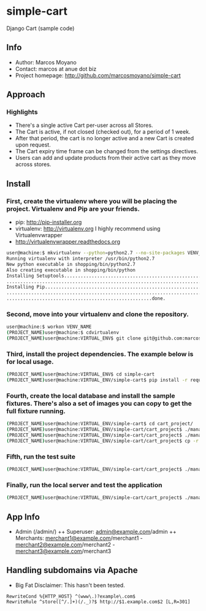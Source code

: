 simple-cart
===========

Django Cart (sample code)

## Info

+ Author: Marcos Moyano
+ Contact: marcos at anue dot biz
+ Project homepage: http://github.com/marcosmoyano/simple-cart

## Approach
### Highlights
+ There's a single active Cart per-user across all Stores.
+ The Cart is active, if not closed (checked out), for a period of 1 week.
+ After that period, the cart is no longer active and a new Cart is created upon request.
+ The Cart expiry time frame can be changed from the settings directives.
+ Users can add and update products from their active cart as they move across stores.


## Install

### First, create the virtualenv where you will be placing the project. Virtualenv and Pip are your friends.
+ pip: http://pip-installer.org
+ virtualenv: http://virtualenv.org
I highly recommend using Virtualenvwrapper
+ http://virtualenvwrapper.readthedocs.org

```sh
user@machine:$ mkvirtualenv --python=python2.7 --no-site-packages VENV_NAME
Running virtualenv with interpreter /usr/bin/python2.7
New python executable in shopping/bin/python2.7
Also creating executable in shopping/bin/python
Installing Setuptools.........................................................................................................................$
....................................................................................................done.
Installing Pip.................................................................................................................................
...............................................................................................................................................
.....................................................done.

```

### Second, move into your virtualenv and clone the repository.

```sh
user@machine:$ workon VENV_NAME
(PROJECT_NAME)user@machine:$ cdvirtualenv
(PROJECT_NAME)user@machine:VIRTUAL_ENV$ git clone git@github.com:marcosmoyano/simple-cart.git
```

### Third, install the project dependencies. The example below is for local usage.

```sh
(PROJECT_NAME)user@machine:VIRTUAL_ENV$ cd simple-cart
(PROJECT_NAME)user@machine:VIRTUAL_ENV/simple-cart$ pip install -r requirements/local.txt
```

### Fourth, create the local database and install the sample fixtures. There's also a set of images you can copy to get the full fixture running.

```sh
(PROJECT_NAME)user@machine:VIRTUAL_ENV/simple-cart$ cd cart_project/
(PROJECT_NAME)user@machine:VIRTUAL_ENV/simple-cart/cart_project$ ./manage.py syncdb --settings=cart_project.settings.local
(PROJECT_NAME)user@machine:VIRTUAL_ENV/simple-cart/cart_project$ ./manage.py migrate --settings=cart_project.settings.local
(PROJECT_NAME)user@machine:VIRTUAL_ENV/simple-cart/cart_project$ cp -r stores/fixtures/media/* media/


```

### Fifth, run the test suite
```sh
(PROJECT_NAME)user@machine:VIRTUAL_ENV/simple-cart/cart_project$ ./manage.py test --settings=cart_project.settings.test
```

### Finally, run the local server and test the application

```sh
(PROJECT_NAME)user@machine:VIRTUAL_ENV/simple-cart/cart_project$ ./manage.py runserver --settings=cart_project.settings.local

```

## App Info
+ Admin (/admin/)
++ Superuser: admin@example.com/admin
++ Merchants: merchant1@example.com/merchant1 - merchant2@example.com/merchant2 - merchant3@example.com/merchant3


## Handling subdomains via Apache
+ Big Fat Disclaimer: This hasn't been tested.

```
RewriteCond %{HTTP_HOST} ^(www\.)?example\.com$
RewriteRule ^store([^/.]+)(/._)?$ http://$1.example.com$2 [L,R=301]
```
```
